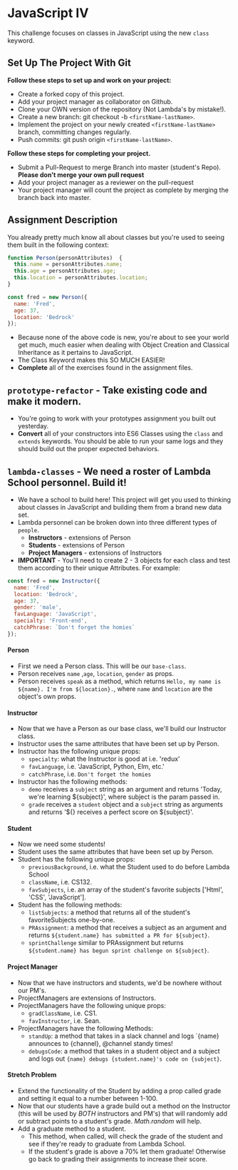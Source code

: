 # JavaScript IV

This challenge focuses on classes in JavaScript using the new `class` keyword.

## Set Up The Project With Git

**Follow these steps to set up and work on your project:**

* Create a forked copy of this project.
* Add your project manager as collaborator on Github.
* Clone your OWN version of the repository (Not Lambda's by mistake!).
* Create a new branch: git checkout -b `<firstName-lastName>`.
* Implement the project on your newly created `<firstName-lastName>` branch, committing changes regularly.
* Push commits: git push origin `<firstName-lastName>`.

**Follow these steps for completing your project.**

* Submit a Pull-Request to merge <firstName-lastName> Branch into master (student's  Repo). **Please don't merge your own pull request**
* Add your project manager as a reviewer on the pull-request
* Your project manager will count the project as complete by merging the branch back into master.

## Assignment Description

You already pretty much know all about classes but you're used to seeing them built in the following context:

```js
function Person(personAttributes)  {
  this.name = personAttributes.name;
  this.age = personAttributes.age;
  this.location = personAttributes.location;
}

const fred = new Person({
  name: 'Fred',
  age: 37,
  location: 'Bedrock'
});
```

* Because none of the above code is new, you're about to see your world get much, much easier when dealing with Object Creation and Classical Inheritance as it pertains to JavaScript.
* The Class Keyword makes this SO MUCH EASIER!
* **Complete** all of the exercises found in the assignment files.

## `prototype-refactor` - Take existing code and make it modern.

* You're going to work with your prototypes assignment you built out yesterday.
* **Convert** all of your constructors into ES6 Classes using the `class` and `extends` keywords. You should be able to run your same logs and they should build out the proper expected behaviors.

## `lambda-classes` - We need a roster of Lambda School personnel. Build it!

* We have a school to build here! This project will get you used to thinking about classes in JavaScript and building them from a brand new data set.
* Lambda personnel can be broken down into three different types of `people`.
  * **Instructors** - extensions of Person
  * **Students** - extensions of Person
  * **Project Managers** - extensions of Instructors
* **IMPORTANT** - You'll need to create 2 - 3 objects for each class and test them according to their unique Attributes. For example:

```js
const fred = new Instructor({
  name: 'Fred',
  location: 'Bedrock',
  age: 37,
  gender: 'male',
  favLanguage: 'JavaScript',
  specialty: 'Front-end',
  catchPhrase: `Don't forget the homies`
});
```

#### Person

* First we need a Person class. This will be our `base-class`.
* Person receives `name` ,`age`, `location`, `gender` as props.
* Person receives `speak` as a method, which returns `Hello, my name is ${name}. I'm from ${location}.`, where `name` and `location` are the object's own props.

#### Instructor

* Now that we have a Person as our base class, we'll build our Instructor class.
* Instructor uses the same attributes that have been set up by Person.
* Instructor has the following unique props:
  * `specialty`: what the Instructor is good at i.e. 'redux'
  * `favLanguage`, i.e. 'JavaScript, Python, Elm, etc.'
  * `catchPhrase`, i.e. `Don't forget the homies`
* Instructor has the following methods:
  * `demo` receives a `subject` string as an argument and returns 'Today, we're learning ${subject}', where subject is the param passed in.
  * `grade` receives a `student` object and a `subject` string as arguments and returns '${<student name>} receives a perfect score on ${subject}'.

#### Student

* Now we need some students!
* Student uses the same attributes that have been set up by Person.
* Student has the following unique props:
  * `previousBackground`, i.e. what the Student used to do before Lambda School
  * `className`, i.e. CS132.
  * `favSubjects`, i.e. an array of the student's favorite subjects ['Html', 'CSS', 'JavaScript'].
* Student has the following methods:
  * `listSubjects`: a method that returns all of the student's favoriteSubjects one-by-one.
  * `PRAssignment`: a method that receives a subject as an argument and returns `${student.name} has submitted a PR for ${subject}`.
  * `sprintChallenge` similar to PRAssignment but returns `${student.name} has begun sprint challenge on ${subject}`.

#### Project Manager

* Now that we have instructors and students, we'd be nowhere without our PM's.
* ProjectManagers are extensions of Instructors.
* ProjectManagers have the following unique props:
  * `gradClassName`, i.e. CS1.
  * `favInstructor`, i.e. Sean.
* ProjectManagers have the following Methods:
  * `standUp`: a method that takes in a slack channel and logs `{name} announces to {channel}, @channel standy times!​​​​​
  * `debugsCode`: a method that takes in a student object and a subject and logs out `{name} debugs {student.name}'s code on {subject}`.

#### Stretch Problem

* Extend the functionality of the Student by adding a prop called grade and setting it equal to a number between 1-100.
* Now that our students have a grade build out a method on the Instructor (this will be used by _BOTH_ instructors and PM's) that will randomly add or subtract points to a student's grade. _Math.random_ will help.
* Add a graduate method to a student.
  * This method, when called, will check the grade of the student and see if they're ready to graduate from Lambda School.
  * If the student's grade is above a 70% let them graduate! Otherwise go back to grading their assignments to increase their score.
